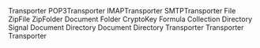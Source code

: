 <!-- REF #transporter._alias_-->Transporter<!-- END REF -->
<!-- REF #pop3TransporterClass._alias_-->POP3Transporter<!-- END REF -->
<!-- REF #imapTransporterClass._alias_-->IMAPTransporter<!-- END REF -->
<!-- REF #smtpTransporterClass._alias_-->SMTPTransporter<!-- END REF -->
<!-- REF #fileClass._alias_-->File<!-- END REF -->
<!-- REF #zipFile._alias_-->ZipFile<!-- END REF -->
<!-- REF #zipFolder._alias_-->ZipFolder<!-- END REF -->
<!-- REF #document._alias_-->Document<!-- END REF -->
<!-- REF #folderClass._alias_-->Folder<!-- END REF -->
<!-- REF #cryptokey._alias_-->CryptoKey<!-- END REF -->
<!-- REF #formulaClass._alias_-->Formula<!-- END REF -->
<!-- REF #collection._alias_-->Collection<!-- END REF -->
<!-- REF #directory._alias_-->Directory<!-- END REF -->
<!-- REF #signalClass._alias_-->Signal<!-- END REF -->






<!-- REF #file._inheritedFrom_-->Document<!-- END REF -->
<!-- REF #folder._inheritedFrom_-->Directory<!-- END REF -->
<!-- REF #zipFile._inheritedFrom_-->Document<!-- END REF -->
<!-- REF #zipFolder._inheritedFrom_-->Directory<!-- END REF -->
<!-- REF #smtpTransporterClass._inheritedFrom_-->Transporter<!-- END REF -->
<!-- REF #pop3TransporterClass._inheritedFrom_-->Transporter<!-- END REF -->
<!-- REF #imapTransporterClass._inheritedFrom_-->Transporter<!-- END REF -->




